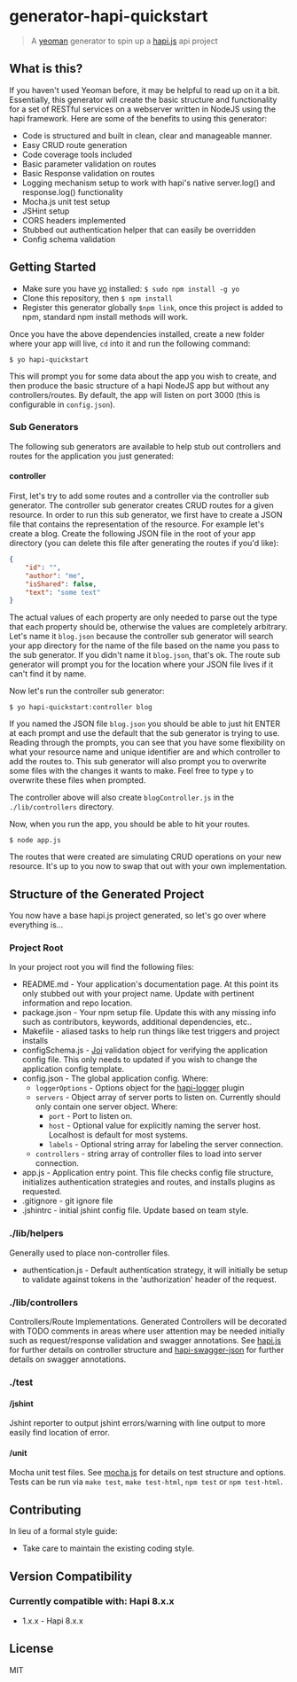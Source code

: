 # generator-hapi-quickstart

> A [yeoman](http://yeoman.io/index.html) generator to spin up a [hapi.js](http://hapijs.com) api project


## What is this?

If you haven't used Yeoman before, it may be helpful to read up on it a bit. Essentially, this generator will create the basic structure and functionality for a set of RESTful services on a webserver written in NodeJS using the hapi framework. Here are some of the benefits to using this generator:

* Code is structured and built in clean, clear and manageable manner.
* Easy CRUD route generation
* Code coverage tools included
* Basic parameter validation on routes
* Basic Response validation on routes
* Logging mechanism setup to work with hapi's native server.log() and response.log() functionality
* Mocha.js unit test setup
* JSHint setup
* CORS headers implemented
* Stubbed out authentication helper that can easily be overridden
* Config schema validation


## Getting Started
- Make sure you have [yo](https://github.com/yeoman/yo) installed: `$ sudo npm install -g yo`
- Clone this repository, then `$ npm install`
- Register this generator globally `$npm link`, once this project is added to npm, standard npm install methods will work.

Once you have the above dependencies installed, create a new folder where your app will live, `cd` into it and run the following command:

```
$ yo hapi-quickstart
```

This will prompt you for some data about the app you wish to create, and then produce the basic structure of a hapi NodeJS app but without any controllers/routes. By default, the app will listen on port 3000 (this is configurable in `config.json`).


### Sub Generators

The following sub generators are available to help stub out controllers and routes for the application you just generated:

#### controller

First, let's try to add some routes and a controller via the controller sub generator. The controller sub generator creates CRUD routes for a given resource. In order to run this sub generator, we first have to create a JSON file that contains the representation of the resource. For example let's create a blog. Create the following JSON file in the root of your app directory (you can delete this file after generating the routes if you'd like):

```json
{
	"id": "",
	"author": "me",
	"isShared": false,
	"text": "some text"
}
```
The actual values of each property are only needed to parse out the type that each property should be, otherwise the values are completely arbitrary. Let's name it `blog.json` because the controller sub generator will search your app directory for the name of the file based on the name you pass to the sub generator. If you didn't name it `blog.json`, that's ok. The route sub generator will prompt you for the location where your JSON file lives if it can't find it by name.

Now let's run the controller sub generator:

```
$ yo hapi-quickstart:controller blog
```

If you named the JSON file `blog.json` you should be able to just hit ENTER at each prompt and use the default that the sub generator is trying to use. Reading through the prompts, you can see that you have some flexibility on what your resource name and unique identifier are and which controller to add the routes to. This sub generator will also prompt you to overwrite some files with the changes it wants to make. Feel free to type `y` to overwrite these files when prompted.

The controller above will also create `blogController.js` in the `./lib/controllers` directory.

Now, when you run the app, you should be able to hit your routes.

```
$ node app.js
```

The routes that were created are simulating CRUD operations on your new resource. It's up to you now to swap that out with your own implementation.


## Structure of the Generated Project

You now have a base hapi.js project generated, so let's go over where everything is...

### Project Root

In your project root you will find the following files:

* README.md - Your application's documentation page. At this point its only stubbed out with your project name. Update with pertinent information and repo location.
* package.json - Your npm setup file. Update this with any missing info such as contributors, keywords, additional dependencies, etc..
* Makefile - aliased tasks to help run things like test triggers and project installs
* configSchema.js - [Joi](https://github.com/hapijs/joi) validation object for verifying the application config file. This only needs to updated if you wish to change the application config template.
* config.json - The global application config. Where:
	* `loggerOptions` - Options object for the [hapi-logger](https://github.com/mac-/hapi-logger) plugin
	* `servers` - Object array of server ports to listen on. Currently should only contain one server object.  Where:
		* `port` - Port to listen on.
		* `host` - Optional value for explicitly naming the server host. Localhost is default for most systems.
		* `labels` - Optional string array for labeling the server connection.
	* `controllers` - string array of controller files to load into server connection.
* app.js - Application entry point. This file checks config file structure, initializes authentication strategies and routes, and installs plugins as requested. 
* .gitignore - git ignore file
* .jshintrc - initial jshint config file. Update based on team style.

### ./lib/helpers

Generally used to place non-controller files.

* authentication.js - Default authentication strategy, it will initially be setup to validate against tokens in the 'authorization' header of the request.

### ./lib/controllers

Controllers/Route Implementations. Generated Controllers will be decorated with TODO comments in areas where user attention may be needed initially such as request/response validation and swagger annotations. See [hapi.js](http://hapijs.com/api) for further details on controller structure and [hapi-swagger-json](https://github.com/jmlue42/hapi-swagger-json) for further details on swagger annotations.

### ./test

#### /jshint

Jshint reporter to output jshint errors/warning with line output to more easily find location of error.

#### /unit

Mocha unit test files. See [mocha.js](http://mochajs.org/) for details on test structure and options. Tests can be run via `make test`, `make test-html`, `npm test` or `npm test-html`.

## Contributing

In lieu of a formal style guide: 

* Take care to maintain the existing coding style. 

## Version Compatibility

### Currently compatible with: Hapi 8.x.x

* 1.x.x - Hapi 8.x.x

## License

MIT
